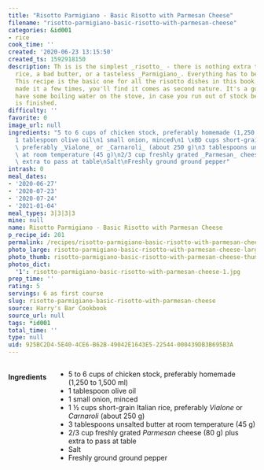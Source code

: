 ```yaml
---
title: "Risotto Parmigiano - Basic Risotto with Parmesan Cheese"
filename: "risotto-parmigiano-basic-risotto-with-parmesan-cheese"
categories: &id001
- rice
cook_time: ''
created: '2020-06-23 13:15:50'
created_ts: 1592918150
description: Th is is the simplest _risotto_ - there is nothing extra to hide a mediocre
  rice, a bad butter, or a tasteless _Parmigiano_. Everything has to be perfect .
  This recipe is the basic one for all the risotto dishes in this book. Once you've
  made it a few times, you'll find it comes as second nature. It's a good idea to
  have some boiling water on the stove, in case you run out of stock before the risotto
  is finished.
difficulty: ''
favorite: 0
image_url: null
ingredients: "5 to 6 cups of chicken stock, preferably homemade (1,250 to 1,500 ml)\n\
  1 tablespoon olive oil\n1 small onion, minced\n1 \xBD cups short-grain Italian rice,\
  \ preferably _Vialone_ or _Carnaroli_ (about 250 g)\n3 tablespoons unsalted butter\
  \ at room temperature (45 g)\n2/3 cup freshly grated _Parmesan_ cheese (80 g) plus\
  \ extra to pass at table\nSalt\nFreshly ground ground pepper"
intrash: 0
meal_dates:
- '2020-06-27'
- '2020-07-23'
- '2020-07-24'
- '2021-01-04'
meal_types: 3|3|3|3
mine: null
name: Risotto Parmigiano - Basic Risotto with Parmesan Cheese
p_recipe_id: 201
permalink: /recipes/risotto-parmigiano-basic-risotto-with-parmesan-cheese
photo_large: risotto-parmigiano-basic-risotto-with-parmesan-cheese-large.jpg
photo_thumb: risotto-parmigiano-basic-risotto-with-parmesan-cheese-thumb.jpg
photos_dict:
  '1': risotto-parmigiano-basic-risotto-with-parmesan-cheese-1.jpg
prep_time: ''
rating: 5
servings: 6 as first course
slug: risotto-parmigiano-basic-risotto-with-parmesan-cheese
source: Harry's Bar Cookbook
source_url: null
tags: *id001
total_time: ''
type: null
uid: 925BC2D4-5E40-4CE6-B62B-49042E1643E5-22544-000439DB3B695B3A
---
```

<div class="large-8 medium-7 columns" id="writeup">	</div><!-- #writeup -->
</div><!-- #row-one -->
<div class="row" id="row-two">	<div class="medium-4 small-5 columns" id="ingredients"><h4>Ingredients</h4><div class="box box-ingredients content"><ul>
<li>5 to 6 cups of chicken stock, preferably homemade (1,250 to 1,500 ml)</li>
<li>1 tablespoon olive oil</li>
<li>1 small onion, minced</li>
<li>1 ½ cups short-grain Italian rice, preferably <em>Vialone</em> or <em>Carnaroli</em> (about 250 g)</li>
<li>3 tablespoons unsalted butter at room temperature (45 g)</li>
<li>2/3 cup freshly grated <em>Parmesan</em> cheese (80 g) plus extra to pass at table</li>
<li>Salt</li>
<li>Freshly ground ground pepper</li>
</ul>
</div>	</div>	<div class="medium-6 small-7 columns" id="directions">	</div>